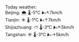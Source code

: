 Today weather:  
Beijing: 🌨  🌡️-5°C 🌬️↖7km/h  
Tianjin: ☀️   🌡️-1°C 🌬️↑7km/h  
Shijiazhuang: ⛅️  🌡️-3°C 🌬️↖5km/h  
Tangshan: ☀️   🌡️-3°C 🌬️→5km/h  
